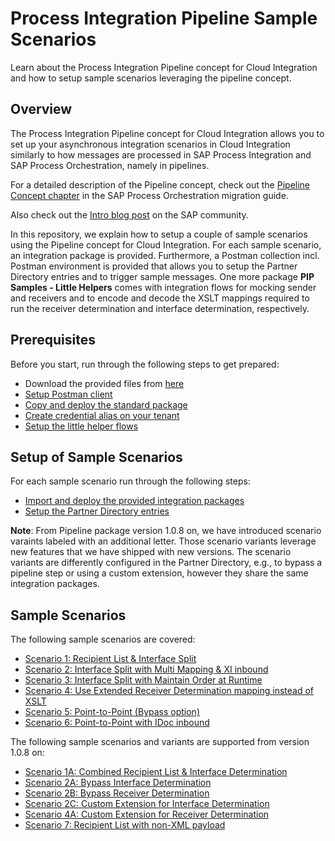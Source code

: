 # Process Integration Pipeline Sample Scenarios
Learn about the Process Integration Pipeline concept for Cloud Integration and how to setup sample scenarios leveraging the pipeline concept.

## Overview

The Process Integration Pipeline concept for Cloud Integration allows you to set up your asynchronous integration scenarios in Cloud Integration similarly to how messages are processed in SAP Process Integration and SAP Process Orchestration, namely in pipelines.

For a detailed description of the Pipeline concept, check out the [Pipeline Concept chapter](https://help.sap.com/docs/MIGRATION_GUIDE_PO/90c8ad90cb684ee5979856093efe7462/6e527fb074834af2be2546c6e7e2fa5f.html) in the SAP Process Orchestration migration guide.

Also check out the [Intro blog post](https://community.sap.com/t5/technology-blogs-by-sap/introducing-the-new-pipeline-concept-in-cloud-integration/ba-p/13639651) on the SAP community.

In this repository, we explain how to setup a couple of sample scenarios using the Pipeline concept for Cloud Integration. For each sample scenario, an integration package is provided. Furthermore, a Postman collection incl. Postman environment is provided that allows you to setup the Partner Directory entries and to trigger sample messages. One more package **PIP Samples - Little Helpers** comes with integration flows for mocking sender and receivers and to encode and decode the XSLT mappings required to run the receiver determination and interface determination, respectively.

## Prerequisites

Before you start, run through the following steps to get prepared:

- Download the provided files from [here](./download)
- [Setup Postman client](prerequisites/postman)
- [Copy and deploy the standard package](prerequisites/standard)
- [Create credential alias on your tenant](prerequisites/credential)
- [Setup the little helper flows](prerequisites/helper)

## Setup of Sample Scenarios

For each sample scenario run through the following steps:

- [Import and deploy the provided integration packages](scenarioSetup/import)
- [Setup the Partner Directory entries](scenarioSetup/partnerDirectory)

**Note**: From Pipeline package version 1.0.8 on, we have introduced scenario varaints labeled with an additional letter. Those scenario variants leverage new features that we have shipped with new versions. The scenario variants are differently configured in the Partner Directory, e.g., to bypass a pipeline step or using a custom extension, however they share the same integration packages.

## Sample Scenarios

The following sample scenarios are covered:

- [Scenario 1: Recipient List & Interface Split](scenarios/scenario1)
- [Scenario 2: Interface Split with Multi Mapping & XI inbound](scenarios/scenario2)
- [Scenario 3: Interface Split with Maintain Order at Runtime](scenarios/scenario3)
- [Scenario 4: Use Extended Receiver Determination mapping instead of XSLT](scenarios/scenario4)
- [Scenario 5: Point-to-Point (Bypass option)](scenarios/scenario5)
- [Scenario 6: Point-to-Point with IDoc inbound](scenarios/scenario6)

The following sample scenarios and variants are supported from version 1.0.8 on:

- [Scenario 1A: Combined Recipient List & Interface Determination](scenarios/scenario1A)
- [Scenario 2A: Bypass Interface Determination](scenarios/scenario2A)
- [Scenario 2B: Bypass Receiver Determination](scenarios/scenario2B)
- [Scenario 2C: Custom Extension for Interface Determination](scenarios/scenario2C)
- [Scenario 4A: Custom Extension for Receiver Determination](scenarios/scenario4A)
- [Scenario 7: Recipient List with non-XML payload](scenarios/scenario7)
